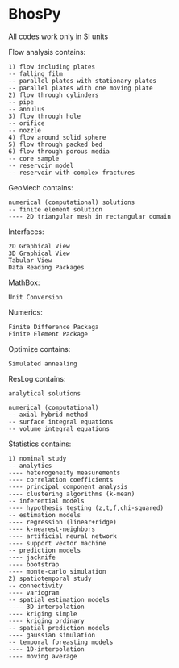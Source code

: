 # BhosPy

All codes work only in SI units

Flow analysis contains:

    1) flow including plates
    -- falling film
    -- parallel plates with stationary plates
    -- parallel plates with one moving plate
    2) flow through cylinders
    -- pipe
    -- annulus
    3) flow through hole
    -- orifice
    -- nozzle
    4) flow around solid sphere
    5) flow through packed bed
    6) flow through porous media
    -- core sample
    -- reservoir model
    -- reservoir with complex fractures

GeoMech contains:

    numerical (computational) solutions
    -- finite element solution
    ---- 2D triangular mesh in rectangular domain

Interfaces:

    2D Graphical View
    3D Graphical View
    Tabular View
    Data Reading Packages

MathBox:

    Unit Conversion

Numerics:

    Finite Difference Packaga
    Finite Element Package

Optimize contains:

    Simulated annealing

ResLog contains:

    analytical solutions
    
    numerical (computational)
    -- axial hybrid method
    -- surface integral equations
    -- volume integral equations

Statistics contains:

    1) nominal study
    -- analytics
    ---- heterogeneity measurements
    ---- correlation coefficients
    ---- principal component analysis
    ---- clustering algorithms (k-mean)
    -- inferential models
    ---- hypothesis testing (z,t,f,chi-squared)
    -- estimation models
    ---- regression (linear+ridge)
    ---- k-nearest-neighbors
    ---- artificial neural network
    ---- support vector machine
    -- prediction models
    ---- jacknife
    ---- bootstrap
    ---- monte-carlo simulation
    2) spatiotemporal study
    -- connectivity
    ---- variogram
    -- spatial estimation models
    ---- 3D-interpolation
    ---- kriging simple
    ---- kriging ordinary
    -- spatial prediction models
    ---- gaussian simulation
    -- temporal foreasting models
    ---- 1D-interpolation
    ---- moving average